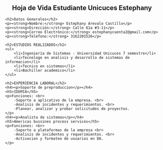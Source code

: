 
<html lang="es">

<head>
    <meta charset="UTF-8">
    <meta name="viewport" content="width=device-width, initial-scale=1.0">
    <title>" Hoja de Vida Estudiante Unicuces Estephany</title>
</head>

<body>
 <center> <h2> Hoja de Vida Estudiante Unicuces Estephany</h2></center>
   
    <h2>Datos Generales</h2>
    <p><strong>Nombre:</strong> Estephany Arevalo Castillo</p>
    <p><strong>Dirección:</strong> Calle 61a #3-11</p>
    <p><strong>Correo Electrónico:</strong> estephanycuenta2@gmail.com</p>
    <p><strong>Teléfono:</strong> 3162201526</p>

    <h2>ESTUDIOS REALIZADOS</h2>
    <ul>
        <li>Ingeniería de Sistemas - Universidad Unicuces 7 semestre</li>
        <li>Tecnologo en analisis y desarrollo de sistemas de informacion</li>
        <li>Tecnico en sistemas</li>
        <li>Bachiller academico</li>
    </ul>

    <h2>EXPERIENCIA LABORAL</h2>
    <h4><p>Soporte de preproduccion</p></h4>
    <h5>IDEMIA</h5>
    <p>Funciones: <br>
        -Soporte a aplicativo de la empresa. <br>
        -Analisis de incidentes y requerimientos. <br>
        -Planear, analizar y probar solicitudes de proyectos.
    </p>
    <h4><p>Analista de sistemas</p></h4>
    <h5>Americas bussines process services</h5>
    <p>Funciones: <br>
        -Soporte a plataformas de la empresa <br>
        -Analisis de incidentes y requerimientos. <br>
        -Activacion y formateo de usuarios en DA.
    </p>

</body>

</html>
